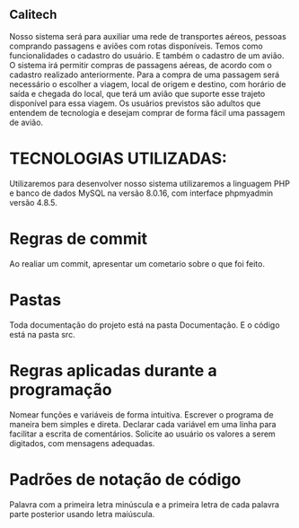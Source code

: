 ## Calitech
Nosso sistema será para auxiliar uma rede de transportes aéreos, pessoas comprando passagens e aviões com rotas disponíveis. Temos como funcionalidades o cadastro do usuário. E também o cadastro de um avião. O sistema irá permitir compras de passagens aéreas, de acordo com o cadastro realizado anteriormente. Para a compra de uma passagem será necessário o escolher a viagem, local de origem e destino, com horário de saída e chegada do local, que terá um avião que suporte esse trajeto disponível para essa viagem. Os usuários previstos são adultos que entendem de tecnologia e desejam comprar de forma fácil uma passagem de avião.

# TECNOLOGIAS UTILIZADAS: 
Utilizaremos para desenvolver nosso sistema utilizaremos a linguagem PHP e banco de dados MySQL na versão 8.0.16, com interface phpmyadmin versão 4.8.5.




# Regras de commit
Ao realiar um commit, apresentar um cometario sobre o que foi feito.


# Pastas
Toda documentação do projeto está na pasta Documentação.
E o código está na pasta src.

# Regras aplicadas durante a programação
Nomear funções e variáveis de forma intuitiva. 
Escrever o programa de maneira bem simples e direta.
Declarar cada variável em uma linha para facilitar a escrita de comentários.
Solicite ao usuário os valores a serem digitados, com mensagens adequadas.


# Padrões de notação de código
Palavra com a primeira letra minúscula e a primeira letra de cada palavra parte posterior usando letra maiúscula.


 

